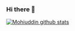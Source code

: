 ### Hi there 👋

[![Mohiuddin github stats](https://github-readme-stats.vercel.app/api?username=mohammed8079)](https://github.com/anuraghazra/github-readme-stats)

<!--
**mohammed8079/mohammed8079** is a ✨ _special_ ✨ repository because its `README.md` (this file) appears on your GitHub profile.

Here are some ideas to get you started:

- 🔭 I’m currently working on ...
- 🌱 I’m currently learning ...
- 👯 I’m looking to collaborate on ...
- 🤔 I’m looking for help with ...
- 💬 Ask me about ...
- 📫 How to reach me: ...
- 😄 Pronouns: ...
- ⚡ Fun fact: ...
-->
